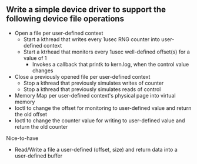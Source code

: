 ## Write a simple device driver to support the following device file operations
- Open a file per user-defined context
  - Start a kthread that writes every 1usec RNG counter into user-defined context
  - Start a ktrhead that monitors every 1usec well-defined offset(s) for a value of 1
    - Invokes a callback that printk to kern.log, when the control value changes
- Close a previously opened file per user-defined context
  - Stop a kthread that previously simulates writes of counter
  - Stop a kthread that previously simulates reads of control
- Memory Map per user-defined context's physical page into virtual memory
- Ioctl to change the offset for monitoring to user-defined value and return the old offset
- Ioctl to change the counter value for writing to user-defined value and return the old counter 

Nice-to-have
- Read/Write a file a user-defined (offset, size) and return data into a user-defined buffer
